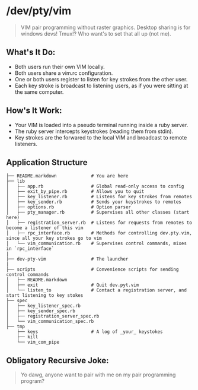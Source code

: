 # /dev/pty/vim
> VIM pair programming without raster graphics.
> Desktop sharing is for windows devs!
> Tmux!? Who want's to set that all up (not me).

## What's It Do:
  - Both users run their own VIM locally.
  - Both users share a vim.rc configuration.
  - One or both users register to listen for key strokes from the other user.
  - Each key stroke is broadcast to listening users, as if you were sitting at the same computer.

## How's It Work:
  - Your VIM is loaded into a pseudo terminal running inside a ruby server.
  - The ruby server intercepts keystrokes (reading them from stdin).
  - Key strokes are the forwared to the local VIM and broadcast to remote listeners.

## Application Structure

  ```
  ├── README.markdown             # You are here
  ├── lib
  │   ├── app.rb                  # Global read-only access to config
  │   ├── exit_by_pipe.rb         # Allows you to quit
  │   ├── key_listener.rb         # Listens for key strokes from remotes
  │   ├── key_sender.rb           # Sends your keystrokes to remotes
  │   ├── options.rb              # Option parser
  │   ├── pty_manager.rb          # Supervises all other classes (start here)
  │   ├── registration_server.rb  # Listens for requests from remotes to become a listener of this vim
  │   ├── rpc_interface.rb        # Methods for controlling dev.pty.vim, since all your key strokes go to vim
  │   └── vim_communication.rb    # Supervises control commands, mixes in `rpc_interface`
  |
  ├── dev-pty-vim                 # The launcher
  |
  ├── scripts                     # Convenience scripts for sending control commands
  │   ├── README.markdown
  │   ├── exit                    # Quit dev.pyt.vim
  │   └── listen_to               # Contact a registration server, and start listening to key stokes
  ├── spec
  │   ├── key_listener_spec.rb
  │   ├── key_sender_spec.rb
  │   ├── registration_server_spec.rb
  │   └── vim_communication_spec.rb
  ├── tmp
      ├── keys                    # A log of _your_ keystokes
      ├── kill
      └── vim_com_pipe
  ```

## Obligatory Recursive Joke:
> Yo dawg, anyone want to pair with me on my pair programming program?
